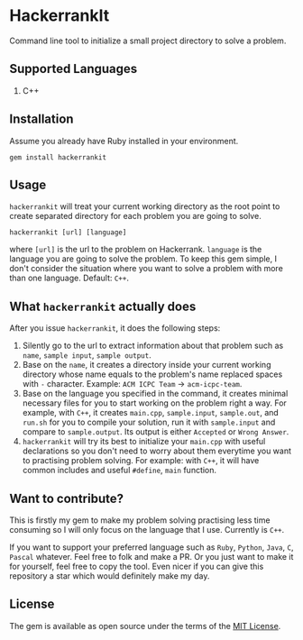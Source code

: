 # HackerrankIt
Command line tool to initialize a small project directory to solve a problem.

## Supported Languages
1. C++

## Installation
Assume you already have Ruby installed in your environment.

```
gem install hackerrankit
```

## Usage
`hackerrankit` will treat your current working directory as the root point to create separated directory for each problem you are going to solve.

```
hackerrankit [url] [language]
```

where `[url]` is the url to the problem on Hackerrank.
`language` is the language you are going to solve the problem. To keep this gem simple, I don't consider the situation where you want to solve a problem with more than one language. Default: `C++`.

## What `hackerrankit` actually does
After you issue `hackerrankit`, it does the following steps:

1. Silently go to the url to extract information about that problem such as `name`, `sample input`, `sample output`.
2. Base on the `name`, it creates a directory inside your current working directory whose name equals to the problem's name replaced spaces with `-` character. Example: `ACM ICPC Team` -> `acm-icpc-team`.
3. Base on the language you specified in the command, it creates minimal necessary files for you to start working on the problem right a way. For example, with `C++`, it creates `main.cpp`, `sample.input`, `sample.out`, and `run.sh` for you to compile your solution, run it with `sample.input` and compare to `sample.output`. Its output is either `Accepted` or `Wrong Answer`.
4. `hackerrankit` will try its best to initialize your `main.cpp` with useful declarations so you don't need to worry about them everytime you want to practising problem solving. For example: with `C++`, it will have common includes and useful `#define`, `main` function.

## Want to contribute?
This is firstly my gem to make my problem solving practising less time consuming so I will only focus on the language that I use. Currently is `C++`.

If you want to support your preferred language such as `Ruby`, `Python`, `Java`, `C`, `Pascal` whatever. Feel free to folk and make a PR. Or you just want to make it for yourself, feel free to copy the tool. Even nicer if you can give this repository a star which would definitely make my day.

## License

The gem is available as open source under the terms of the [MIT License](http://opensource.org/licenses/MIT).

